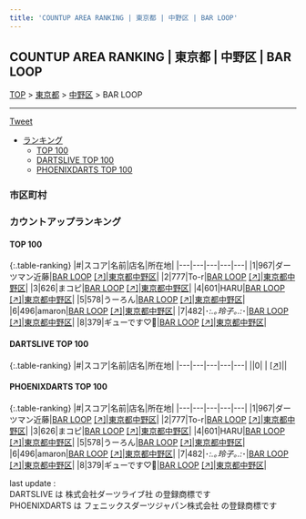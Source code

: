 ```yaml
---
title: 'COUNTUP AREA RANKING | 東京都 | 中野区 | BAR LOOP'
---
```

## COUNTUP AREA RANKING | 東京都 | 中野区 | BAR LOOP

[TOP](/darts/rank/) > [東京都](/darts/rank/東京都/) > [中野区](/darts/rank/東京都/中野区/) > BAR LOOP

___

<a href="https://twitter.com/share?ref_src=twsrc%5Etfw" data-text="COUNTUP AREA RANKING | 東京都中野区BAR LOOP" class="twitter-share-button" data-hashtags="DARTSLIVE,PHOENIXDARTS,darts,ダーツ" data-show-count="false">Tweet</a>

* [ランキング](#カウントアップランキング)
    * [TOP 100](#top-100)
    * [DARTSLIVE TOP 100](#dartslive-top-100)
    * [PHOENIXDARTS TOP 100](#phoenixdarts-top-100)

### 市区町村

<ul>

</ul>

### カウントアップランキング

#### TOP 100



{:.table-ranking}
|#|スコア|名前|店名|所在地|
|---|---|---|---|---|
|1|967|<span class="rank-name-pd">ダーツマン近藤</span>|<a href="/darts/rank/shops/83104.html">BAR LOOP</a> <a href="https://vs.phoenixdarts.com/jp/shop/shopDetailInfo/s_83104?s_seq=83104">[↗]</a>|<a href="/darts/rank/東京都/中野区">東京都中野区</a>|
|2|777|<span class="rank-name-pd">To-r</span>|<a href="/darts/rank/shops/83104.html">BAR LOOP</a> <a href="https://vs.phoenixdarts.com/jp/shop/shopDetailInfo/s_83104?s_seq=83104">[↗]</a>|<a href="/darts/rank/東京都/中野区">東京都中野区</a>|
|3|626|<span class="rank-name-pd">まコピ</span>|<a href="/darts/rank/shops/83104.html">BAR LOOP</a> <a href="https://vs.phoenixdarts.com/jp/shop/shopDetailInfo/s_83104?s_seq=83104">[↗]</a>|<a href="/darts/rank/東京都/中野区">東京都中野区</a>|
|4|601|<span class="rank-name-pd">HARU</span>|<a href="/darts/rank/shops/83104.html">BAR LOOP</a> <a href="https://vs.phoenixdarts.com/jp/shop/shopDetailInfo/s_83104?s_seq=83104">[↗]</a>|<a href="/darts/rank/東京都/中野区">東京都中野区</a>|
|5|578|<span class="rank-name-pd">うーろん</span>|<a href="/darts/rank/shops/83104.html">BAR LOOP</a> <a href="https://vs.phoenixdarts.com/jp/shop/shopDetailInfo/s_83104?s_seq=83104">[↗]</a>|<a href="/darts/rank/東京都/中野区">東京都中野区</a>|
|6|496|<span class="rank-name-pd">amaron</span>|<a href="/darts/rank/shops/83104.html">BAR LOOP</a> <a href="https://vs.phoenixdarts.com/jp/shop/shopDetailInfo/s_83104?s_seq=83104">[↗]</a>|<a href="/darts/rank/東京都/中野区">東京都中野区</a>|
|7|482|<span class="rank-name-pd">･*:.｡玲子｡.:*･</span>|<a href="/darts/rank/shops/83104.html">BAR LOOP</a> <a href="https://vs.phoenixdarts.com/jp/shop/shopDetailInfo/s_83104?s_seq=83104">[↗]</a>|<a href="/darts/rank/東京都/中野区">東京都中野区</a>|
|8|379|<span class="rank-name-pd">ギューです♡💫</span>|<a href="/darts/rank/shops/83104.html">BAR LOOP</a> <a href="https://vs.phoenixdarts.com/jp/shop/shopDetailInfo/s_83104?s_seq=83104">[↗]</a>|<a href="/darts/rank/東京都/中野区">東京都中野区</a>|


#### DARTSLIVE TOP 100



{:.table-ranking}
|#|スコア|名前|店名|所在地|
|---|---|---|---|---|
||0|<span class="rank-name-dl"> </span>|<a href="/darts/rank/shops/.html"></a> <a href="">[↗]</a>|<a href="/darts/rank//"></a>|


#### PHOENIXDARTS TOP 100



{:.table-ranking}
|#|スコア|名前|店名|所在地|
|---|---|---|---|---|
|1|967|<span class="rank-name-pd">ダーツマン近藤</span>|<a href="/darts/rank/shops/83104.html">BAR LOOP</a> <a href="https://vs.phoenixdarts.com/jp/shop/shopDetailInfo/s_83104?s_seq=83104">[↗]</a>|<a href="/darts/rank/東京都/中野区">東京都中野区</a>|
|2|777|<span class="rank-name-pd">To-r</span>|<a href="/darts/rank/shops/83104.html">BAR LOOP</a> <a href="https://vs.phoenixdarts.com/jp/shop/shopDetailInfo/s_83104?s_seq=83104">[↗]</a>|<a href="/darts/rank/東京都/中野区">東京都中野区</a>|
|3|626|<span class="rank-name-pd">まコピ</span>|<a href="/darts/rank/shops/83104.html">BAR LOOP</a> <a href="https://vs.phoenixdarts.com/jp/shop/shopDetailInfo/s_83104?s_seq=83104">[↗]</a>|<a href="/darts/rank/東京都/中野区">東京都中野区</a>|
|4|601|<span class="rank-name-pd">HARU</span>|<a href="/darts/rank/shops/83104.html">BAR LOOP</a> <a href="https://vs.phoenixdarts.com/jp/shop/shopDetailInfo/s_83104?s_seq=83104">[↗]</a>|<a href="/darts/rank/東京都/中野区">東京都中野区</a>|
|5|578|<span class="rank-name-pd">うーろん</span>|<a href="/darts/rank/shops/83104.html">BAR LOOP</a> <a href="https://vs.phoenixdarts.com/jp/shop/shopDetailInfo/s_83104?s_seq=83104">[↗]</a>|<a href="/darts/rank/東京都/中野区">東京都中野区</a>|
|6|496|<span class="rank-name-pd">amaron</span>|<a href="/darts/rank/shops/83104.html">BAR LOOP</a> <a href="https://vs.phoenixdarts.com/jp/shop/shopDetailInfo/s_83104?s_seq=83104">[↗]</a>|<a href="/darts/rank/東京都/中野区">東京都中野区</a>|
|7|482|<span class="rank-name-pd">･*:.｡玲子｡.:*･</span>|<a href="/darts/rank/shops/83104.html">BAR LOOP</a> <a href="https://vs.phoenixdarts.com/jp/shop/shopDetailInfo/s_83104?s_seq=83104">[↗]</a>|<a href="/darts/rank/東京都/中野区">東京都中野区</a>|
|8|379|<span class="rank-name-pd">ギューです♡💫</span>|<a href="/darts/rank/shops/83104.html">BAR LOOP</a> <a href="https://vs.phoenixdarts.com/jp/shop/shopDetailInfo/s_83104?s_seq=83104">[↗]</a>|<a href="/darts/rank/東京都/中野区">東京都中野区</a>|


<div class="footer border-top border-gray-light mt-5 pt-3 text-right text-gray">
    last update : <span style="font-weight: italic" id="foot_last_modified"></span><br />
    DARTSLIVE は 株式会社ダーツライブ社 の登録商標です<br />
    PHOENIXDARTS は フェニックスダーツジャパン株式会社 の登録商標です<br />
</div>

<script src="https://cdnjs.cloudflare.com/ajax/libs/jquery.tablesorter/2.31.3/js/jquery.tablesorter.min.js" integrity="sha512-qzgd5cYSZcosqpzpn7zF2ZId8f/8CHmFKZ8j7mU4OUXTNRd5g+ZHBPsgKEwoqxCtdQvExE5LprwwPAgoicguNg==" crossorigin="anonymous" referrerpolicy="no-referrer"></script>
<link rel="stylesheet" href="https://cdnjs.cloudflare.com/ajax/libs/jquery.tablesorter/2.31.3/css/theme.default.min.css" integrity="sha512-wghhOJkjQX0Lh3NSWvNKeZ0ZpNn+SPVXX1Qyc9OCaogADktxrBiBdKGDoqVUOyhStvMBmJQ8ZdMHiR3wuEq8+w==" crossorigin="anonymous" referrerpolicy="no-referrer" />
<script>
$(function() {
    $(".table-ranking").tablesorter({sortList:[[0, 0]]});
    $("#foot_last_modified").text(formatDate(new Date(document.lastModified), 'yyyy-MM-dd HH:mm:ss'));
});
</script>

<script async src="https://platform.twitter.com/widgets.js" charset="utf-8"></script>